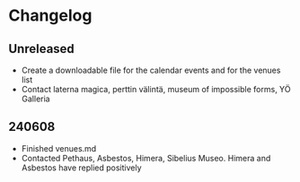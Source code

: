 # Changelog
## Unreleased
- Create a downloadable file for the calendar events and for the venues list
- Contact laterna magica, perttin välintä, museum of impossible forms, YÖ Galleria

## 240608
- Finished venues.md
- Contacted Pethaus, Asbestos, Himera, Sibelius Museo. Himera and Asbestos have replied positively
